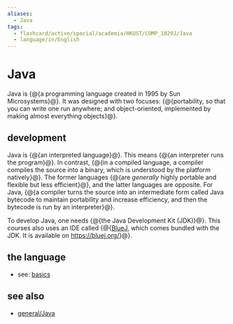 ```yaml
---
aliases:
  - Java
tags:
  - flashcard/active/special/academia/HKUST/COMP_1029J/Java
  - language/in/English
---
```


# Java

Java is {@{a programming language created in 1995 by Sun Microsystems}@}. It was designed with two focuses: {@{portability, so that you can write one run anywhere; and object-oriented, implemented by making almost everything objects}@}. <!--SR:!2026-02-28,522,330!2027-02-16,835,330-->

## development

Java is {@{an interpreted language}@}. This means {@{an interpreter runs the program}@}. In contrast, {@{in a compiled language, a compiler compiles the source into a binary, which is understood by the platform natively}@}. The former languages {@{are _generally_ highly portable and flexible but less efficient}@}, and the latter languages are opposite. For Java, {@{a compiler turns the source into an intermediate form called Java bytecode to maintain portability and increase efficiency, and then the bytecode is run by an interpreter}@}. <!--SR:!2027-06-19,930,330!2026-06-16,647,330!2027-06-18,927,330!2026-01-26,501,310!2027-10-18,971,330-->

To develop Java, one needs {@{the Java Development Kit (JDK)}@}. This courses also uses an IDE called {@{[BlueJ](BlueJ.md), which comes bundled with the JDK. It is available on <https://bluej.org/>}@}. <!--SR:!2027-02-11,840,330!2028-06-20,1246,350-->

## the language

- see: [basics](basics.md)

## see also

- [general/Java](../../../../general/Java%20(programming%20language).md)
